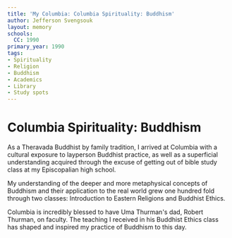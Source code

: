 ```yaml
---
title: 'My Columbia: Columbia Spirituality: Buddhism'
author: Jefferson Svengsouk
layout: memory
schools:
  CC: 1990
primary_year: 1990
tags:
- Spirituality
- Religion
- Buddhism
- Academics
- Library
- Study spots
---
```

# Columbia Spirituality: Buddhism

As a Theravada Buddhist by family tradition, I arrived at Columbia with a cultural exposure to layperson Buddhist practice, as well as a superficial understanding acquired through the excuse of getting out of bible study class at my Episcopalian high school.

My understanding of the deeper and more metaphysical concepts of Buddhism and their application to the real world grew one hundred fold through two classes: Introduction to Eastern Religions and Buddhist Ethics.

Columbia is incredibly blessed to have Uma Thurman's dad, Robert Thurman, on faculty. The teaching I received in his Buddhist Ethics class has shaped and inspired my practice of Buddhism to this day.
